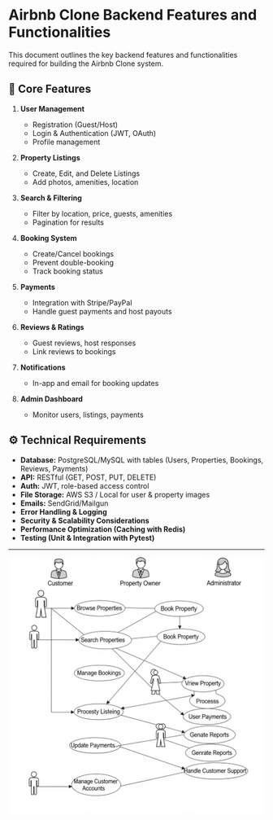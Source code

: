 # Airbnb Clone Backend Features and Functionalities

This document outlines the key backend features and functionalities required for building the Airbnb Clone system.

## 📌 Core Features

1. **User Management**
   - Registration (Guest/Host)
   - Login & Authentication (JWT, OAuth)
   - Profile management

2. **Property Listings**
   - Create, Edit, and Delete Listings
   - Add photos, amenities, location

3. **Search & Filtering**
   - Filter by location, price, guests, amenities
   - Pagination for results

4. **Booking System**
   - Create/Cancel bookings
   - Prevent double-booking
   - Track booking status

5. **Payments**
   - Integration with Stripe/PayPal
   - Handle guest payments and host payouts

6. **Reviews & Ratings**
   - Guest reviews, host responses
   - Link reviews to bookings

7. **Notifications**
   - In-app and email for booking updates

8. **Admin Dashboard**
   - Monitor users, listings, payments

## ⚙️ Technical Requirements

- **Database:** PostgreSQL/MySQL with tables (Users, Properties, Bookings, Reviews, Payments)
- **API:** RESTful (GET, POST, PUT, DELETE)
- **Auth:** JWT, role-based access control
- **File Storage:** AWS S3 / Local for user & property images
- **Emails:** SendGrid/Mailgun
- **Error Handling & Logging**
- **Security & Scalability Considerations**
- **Performance Optimization (Caching with Redis)**
- **Testing (Unit & Integration with Pytest)**

---

![Features Diagram](https://github.com/Ricokamau/alx-airbnb-project-documentation/blob/main/features-and-functionalities/BnB.png?raw=true)
